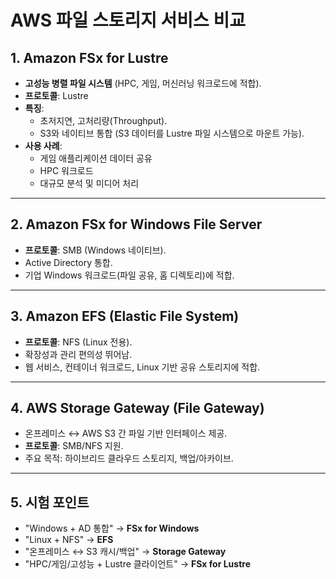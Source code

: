 # AWS 파일 스토리지 서비스 비교

## 1. Amazon FSx for Lustre
- **고성능 병렬 파일 시스템** (HPC, 게임, 머신러닝 워크로드에 적합).
- **프로토콜**: Lustre
- **특징**:
  - 초저지연, 고처리량(Throughput).
  - S3와 네이티브 통합 (S3 데이터를 Lustre 파일 시스템으로 마운트 가능).
- **사용 사례**:
  - 게임 애플리케이션 데이터 공유
  - HPC 워크로드
  - 대규모 분석 및 미디어 처리

---

## 2. Amazon FSx for Windows File Server
- **프로토콜**: SMB (Windows 네이티브).
- Active Directory 통합.
- 기업 Windows 워크로드(파일 공유, 홈 디렉토리)에 적합.

---

## 3. Amazon EFS (Elastic File System)
- **프로토콜**: NFS (Linux 전용).
- 확장성과 관리 편의성 뛰어남.
- 웹 서비스, 컨테이너 워크로드, Linux 기반 공유 스토리지에 적합.

---

## 4. AWS Storage Gateway (File Gateway)
- 온프레미스 ↔ AWS S3 간 파일 기반 인터페이스 제공.
- **프로토콜**: SMB/NFS 지원.
- 주요 목적: 하이브리드 클라우드 스토리지, 백업/아카이브.

---

## 5. 시험 포인트
- "Windows + AD 통합" → **FSx for Windows**
- "Linux + NFS" → **EFS**
- "온프레미스 ↔ S3 캐시/백업" → **Storage Gateway**
- "HPC/게임/고성능 + Lustre 클라이언트" → **FSx for Lustre**
